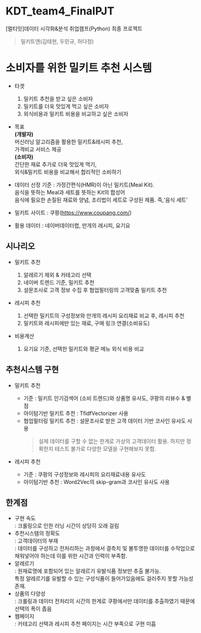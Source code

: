 # KDT_team4_FinalPJT
[멀티잇]데이터 시각화&amp;분석 취업캠프(Python) 최종 프로젝트
> 밀키트엔(김태현, 두민규, 허다정)

# 소비자를 위한 밀키트 추천 시스템

- 타겟<br>
  1. 밀키트 추천을 받고 싶은 소비자 
  2. 밀키트를 더욱 맛있게 먹고 싶은 소비자
  3. 외식비용과 밀키트 비용을 비교하고 싶은 소비자

- 목표<br>
**(개발자)** <br>
  머신러닝 알고리즘을 활용한 밀키트&레시피 추천,<br>
  가격비교 서비스 제공 <br>
**(소비자)** <br>
  간단한 재료 추가로 더욱 맛있게 먹기, <br>
  외식&밀키트 비용을 비교해서 합리적인 소비하기<br>

- 데이터 선정 기준
: 가정간편식(HMR)이 아닌 밀키트(Meal Kit).<br>
  음식을 뜻하는 Meal과 세트를 뜻하는 Kit의 합성어<br>
  음식에 필요한 손질된 재료와 양념, 조리법이 세트로 구성된 제품. 즉,‘음식 세트’

- 밀키트 사이트 : 쿠팡(https://www.coupang.com/)
- 활용 데이터 : 네이버데이터랩, 만개의 레시피, 요기요


## 시나리오
- 밀키트 추천
  1. 알레르기 제외 & 카테고리 선택
  2. 네이버 트렌드 기준, 밀키트 추천
  3. 설문조사로 고객 정보 수집 후 협업필터링의 고객맞춤 밀키트 추천

- 레시피 추천
  1. 선택한 밀키트의 구성정보와 만개의 레시피 요리재료 비교 후, 레시피 추천
  2. 밀키트와 레시피에만 있는 재료, 구매 링크 연결(소비유도)

- 비용계산
  1. 요기요 기준, 선택한 밀키트와 평균 메뉴 외식 비용 비교


## 추천시스템 구현
- 밀키트 추천<br>
  * 기준 : 밀키트 인기검색어 (소비 트렌드)와 상품명 유사도, 쿠팡의 리뷰수 & 별점
  * 아이텀기반 밀키트 추천 : TfidfVectorizer 사용
  * 협업필터링 밀키트 추천 : 설문조사로 받은 고객 데이터 기반 코사인 유사도 사용
      > 실제 데이터를 구할 수 없는 한계로 가상의 고객데이터 활용. 하지만 정확한지 테스트 불가로 다양한 모델을 구현해보지 못함.
 
- 레시피 추천<br>
  * 기준 : 쿠팡의 구성정보와 레시피의 요리재료내용 유사도
  * 아이텀기반 추천 : Word2Vec의 skip-gram과 코사인 유사도 사용


## 한계점
- 구현 속도<br>
  : 크롤링으로 인한 러닝 시간이 상당히 오래 걸림
- 추천시스템의 정확도<br>
  : 고객데이터의 부재 <br>
  : 데이터를 구성하고 전처리하는 과정에서 결측치 및 불투명한 데이터를 수작업으로 채워넣어야 하는데 이를 위한 시간과 인력이 부족함.
- 알레르기<br>
  : 원재료명에 포함되어 있는 알레르기 유발식품 정보만 추출 불가능.<br>
    특정 알레르기를 유발할 수 있는 구성식품이 들어가있음에도 걸러주지 못할 가능성 존재.
- 상품의 다양성<br>
  : 크롤링과 데이터 전처리의 시간의 한계로 쿠팡에서만 데이티를 추출하였기 때문에 선택의 폭이 좁음
- 웹페이지<br>
  : 카테고리 선택과 레시피 추천 페이지는 시간 부족으로 구현 미흡
